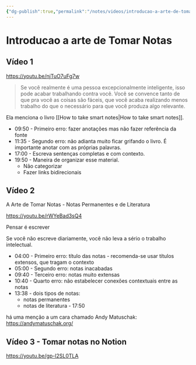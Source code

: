 ```yaml
---
{"dg-publish":true,"permalink":"/notes/videos/introducao-a-arte-de-tomar-notas/","dgHomeLink":true,"dgPassFrontmatter":false,"dgShowBacklinks":true,"dgShowLocalGraph":true}
---
```


# Introducao a arte de Tomar Notas

## Vídeo 1

<https://youtu.be/njTuO7uFg7w>


> Se você realmente é uma pessoa excepcionalmente inteligente, isso pode acabar trabalhando contra você.
> Você se convence tanto de que pra você as coisas são fáceis, que você acaba realizando menos trabalho do que o necessário para que você produza algo relevante.

Ela menciona o livro [[How to take smart notes|How to take smart notes]].

- 09:50 - Primeiro erro: fazer anotações mas não fazer referência da fonte
- 11:35 - Segundo erro: não adianta muito ficar grifando o livro. É importante anotar com as próprias palavras.
- 17:00 - Escreva sentenças completas e com contexto.
- 19:50 - Maneira de organizar esse material.
    - Não categorizar
    - Fazer links bidirecionais


## Vídeo 2

A Arte de Tomar Notas - Notas Permanentes e de Literatura

<https://youtu.be/rWYeBad3sQ4>

Pensar é escrever

Se você não escreve diariamente, você não leva a sério o trabalho intelectual.

- 04:00 - Primeiro erro: título das notas - recomenda-se usar títulos extensos, que tragam o contexto
- 05:00 - Segundo erro: notas inacabadas
- 09:40 - Terceiro erro: notas muito extensas
- 10:40 - Quarto erro: não estabelecer conexões contextuais entre as notas
- 13:38 - dois tipos de notas:
    - notas permanentes
    - notas de literatura - 17:50

há uma menção a um cara chamado Andy Matuschak: <https://andymatuschak.org/>


## Vídeo 3 - Tomar notas no Notion

<https://youtu.be/gp-l2SL0TLA>

